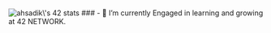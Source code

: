 ### 
<img src="https://badge.mediaplus.ma/greenbinary/ahsadik" alt="ahsadik\'s 42 stats" />
###
- 🌱 I’m currently Engaged in learning and growing at 42 NETWORK.
<!--
- 👯 I’m looking to collaborate on ...
- 🤔 I’m looking for help with ...
- 💬 Ask me about ...
- 📫 How to reach me: ...
- 😄 Pronouns: ...
- ⚡ Fun fact: ...
-->
